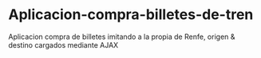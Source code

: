 # Aplicacion-compra-billetes-de-tren
Aplicacion compra de billetes imitando a la propia de Renfe, origen &amp; destino cargados mediante AJAX
